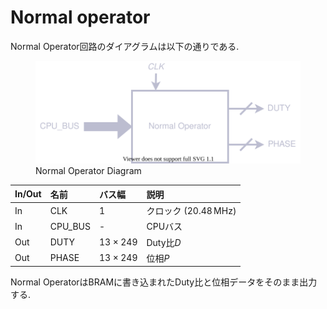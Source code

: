 # Normal operator

Normal Operator回路のダイアグラムは以下の通りである.

<figure>
<img alt="Normal Operator" src="../figs/normal_operator/diagram.svg">
<figcaption>Normal Operator Diagram</figcaption>
</figure>

| In/Out | 名前         | バス幅         | 説明                             |
| :----- | :----------- | :------------- | :------------------------------- |
|   In   | CLK          | $1$            | クロック ($20.48\,\mathrm{MHz}$) |
|   In   | CPU_BUS      | -              | CPUバス                          |
|   Out  | DUTY         | $13\times 249$ | Duty比$D$                        |
|   Out  | PHASE        | $13\times 249$ | 位相$P$                          |

Normal OperatorはBRAMに書き込まれたDuty比と位相データをそのまま出力する.
